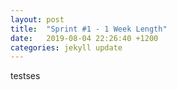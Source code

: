 ```yaml
---
layout: post
title:  "Sprint #1 - 1 Week Length"
date:   2019-08-04 22:26:40 +1200
categories: jekyll update
---
```


testses
